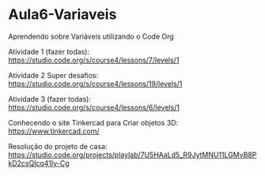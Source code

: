 # Aula6-Variaveis
Aprendendo sobre Variáveis utilizando o Code Org

Atividade 1 (fazer todas): https://studio.code.org/s/course4/lessons/7/levels/1

Atividade 2 Super desafios: https://studio.code.org/s/course4/lessons/19/levels/1

Atividade 3 (fazer todas): https://studio.code.org/s/course4/lessons/6/levels/1

Conhecendo o site Tinkercad para Criar objetos 3D: https://www.tinkercad.com/

Resolução do projeto de casa: https://studio.code.org/projects/playlab/7U5HAaLd5_R9JytMNU11LGMvB8PkD2csQlcq41Iy-Cg
